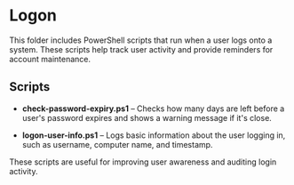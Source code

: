 # Logon

This folder includes PowerShell scripts that run when a user logs onto a system. These scripts help track user activity and provide reminders for account maintenance.

## Scripts

- **check-password-expiry.ps1** – Checks how many days are left before a user's password expires and shows a warning message if it's close.

- **logon-user-info.ps1** – Logs basic information about the user logging in, such as username, computer name, and timestamp.

These scripts are useful for improving user awareness and auditing login activity.
